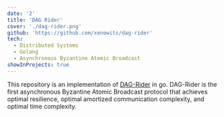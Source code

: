 ```yaml
---
date: '2'
title: 'DAG Rider'
cover: './dag-rider.png'
github: 'https://github.com/xenowits/dag-rider'
tech:
  - Distributed Systems
  - Golang
  - Asynchronous Byzantine Atomic Broadcast
showInProjects: true
---
```


This repository is an implementation of [DAG-Rider](https://arxiv.org/pdf/2102.08325.pdf) in go. DAG-Rider is the first asynchronous Byzantine Atomic Broadcast protocol that achieves optimal resilience, optimal amortized communication complexity, and optimal time complexity.
